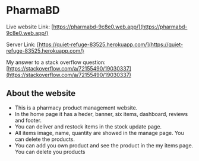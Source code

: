 # PharmaBD

Live website Link: [https://pharmabd-9c8e0.web.app/](https://pharmabd-9c8e0.web.app/)

Server Link: [https://quiet-refuge-83525.herokuapp.com/](https://quiet-refuge-83525.herokuapp.com/)

My answer to a stack overflow question: [https://stackoverflow.com/a/72155490/19030337](https://stackoverflow.com/a/72155490/19030337)

## About the website

* This is a pharmacy product management website.
* In the home page it has a heder, banner, six items, dashboard, reviews and footer.
* You can deliver and restock items in the stock update page.
* All items image, name, quantity are showed in the manage page. You can delete the products. 
* You can add you own product and see the product in the my items page. You can delete you products

